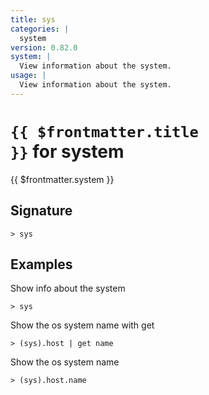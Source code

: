 ```yaml
---
title: sys
categories: |
  system
version: 0.82.0
system: |
  View information about the system.
usage: |
  View information about the system.
---
```


# <code>{{ $frontmatter.title }}</code> for system

<div class='command-title'>{{ $frontmatter.system }}</div>

## Signature

```> sys ```

## Examples

Show info about the system
```shell
> sys

```

Show the os system name with get
```shell
> (sys).host | get name

```

Show the os system name
```shell
> (sys).host.name

```
